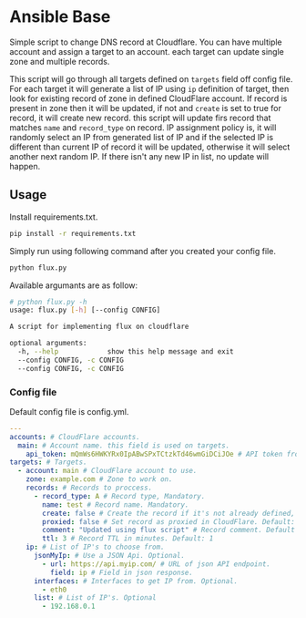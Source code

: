 # Ansible Base
Simple script to change DNS record at Cloudflare.
You can have multiple account and assign a target to an account. each target can update single zone and multiple records.

This script will go through all targets defined on ```targets``` field off config file. For each target it will generate a list of IP using ```ip``` definition of target, then look for existing record of zone in defined CloudFlare account.
If record is present in zone then it will be updated, if not and ```create``` is set to true for record, it will create new record.
this script will update firs record that matches ```name``` and ```record_type``` on record.
IP assignment policy is, it will randomly select an IP from generated list of IP and if the selected IP is different than current IP of record it will be updated, otherwise it will select another next random IP. If there isn't any new IP in list, no update will happen.

## Usage

Install requirements.txt.
```bash
pip install -r requirements.txt
```

Simply run using following command after you created your config file.
```bash
python flux.py
```

Available argumants are as follow:
```bash
# python flux.py -h
usage: flux.py [-h] [--config CONFIG]

A script for implementing flux on cloudflare

optional arguments:
  -h, --help            show this help message and exit
  --config CONFIG, -c CONFIG
  --config CONFIG, -c CONFIG
```

### Config file

Default config file is config.yml.

```yaml
---
accounts: # CloudFlare accounts.
  main: # Account name. this field is used on targets.
    api_token: mQmWs6HWKYRx0IpABwSPxTCtzkTd46wmGiDCiJOe # API token from CloudFlare.
targets: # Targets.
  - account: main # CloudFlare account to use.
    zone: example.com # Zone to work on.
    records: # Records to proccess.
      - record_type: A # Record type, Mandatory.
        name: test # Record name. Mandatory.
        create: false # Create the record if it's not already defined, Default: false.
        proxied: false # Set record as proxied in CloudFlare. Default: false.
        comment: "Updated using flux script" # Record comment. Default "".
        ttl: 3 # Record TTL in minutes. Default: 1
    ip: # List of IP's to choose from.
      jsonMyIp: # Use a JSON Api. Optional.
        - url: https://api.myip.com/ # URL of json API endpoint.
          field: ip # Field in json response.
      interfaces: # Interfaces to get IP from. Optional.
        - eth0
      list: # List of IP's. Optional
        - 192.168.0.1
```
